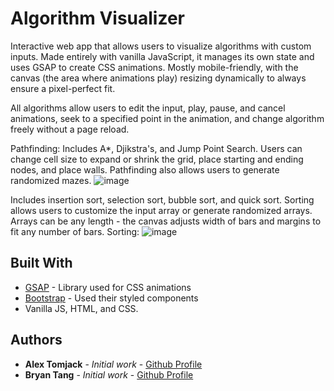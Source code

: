 # Algorithm Visualizer

Interactive web app that allows users to visualize algorithms with custom inputs. Made entirely with vanilla JavaScript, it manages its own state and uses GSAP to create CSS animations. Mostly mobile-friendly, with the canvas (the area where animations play) resizing dynamically to always ensure a pixel-perfect fit.

All algorithms allow users to edit the input, play, pause, and cancel animations, seek to a specified point in the animation, and change algorithm freely without a page reload.

Pathfinding:
Includes A*, Djikstra's, and Jump Point Search. Users can change cell size to expand or shrink the grid, place starting and ending nodes, and place walls. Pathfinding also allows users to generate randomized mazes.
![image](https://github.com/Kaiyan-Da-Man/algorithm-visualizer/assets/96323881/d5bc9741-6efd-4543-8b85-995839441043)

Includes insertion sort, selection sort, bubble sort, and quick sort. Sorting allows users to customize the input array or generate randomized arrays. Arrays can be any length - the canvas adjusts width of bars and margins to fit any number of bars.
Sorting:
![image](https://github.com/Kaiyan-Da-Man/algorithm-visualizer/assets/96323881/2553d748-e6f4-47f0-9448-fc7093d636e0)



## Built With

* [GSAP](https://gsap.com/) - Library used for CSS animations
* [Bootstrap](https://getbootstrap.com/) - Used their styled components
* Vanilla JS, HTML, and CSS.

## Authors

* **Alex Tomjack** - *Initial work* - [Github Profile](https://github.com/chauler)
* **Bryan Tang** - *Initial work* - [Github Profile](https://github.com/Kaiyan-Da-Man)
